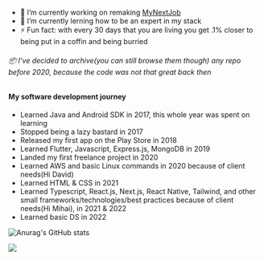 

- 🔭 I’m currently working on remaking [MyNextJob](mynextjob.ro)
- 🌱 I’m currently lerning how to be an expert in my stack
- ⚡ Fun fact: with every 30 days that you are living you get .1% closer to being put in a coffin and being burried

###### 📦 I've decided to archive(you can still browse them though) any repo before 2020, because the code was not that great back then

#### My software development journey
- Learned Java and Android SDK in 2017, this whole year was spent on learning
- Stopped being a lazy bastard in 2017
- Released my first app on the Play Store in 2018
- Learned Flutter, Javascript, Express.js, MongoDB in 2019
- Landed my first freelance project in 2020
- Learned AWS and basic Linux commands in 2020 because of client needs(Hi David)
- Learned HTML & CSS in 2021
- Learned Typescript, React.js, Next.js, React Native, Tailwind, and other small frameworks/technologies/best practices because of client needs(Hi Mihai), in 2021 & 2022
- Learned basic DS in 2022

![Anurag's GitHub stats](https://github-readme-stats.vercel.app/api?username=toto1384&show_icons=true&hide=prs)
  
<img align="center" src="https://github-readme-stats.vercel.app/api/wakatime?username=toto1384" />

